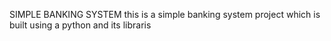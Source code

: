 SIMPLE BANKING SYSTEM 
this is a simple banking system project which is built using a python and its libraris  
